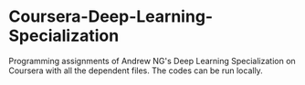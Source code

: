 # Coursera-Deep-Learning-Specialization
Programming assignments of Andrew NG's Deep Learning Specialization on Coursera with all the dependent files.
The codes can be run locally.

